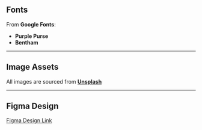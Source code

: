 ## Fonts
From **Google Fonts**:  
- **Purple Purse**
- **Bentham**

---

## Image Assets
All images are sourced from **[Unsplash](https://unsplash.com/)**

---

## Figma Design
[Figma Design Link](https://www.figma.com/design/K0xkGUbxgow9H3NrL6qrmR/An?node-id=1-14&t=AYvSQ6SGPyfKlrsG-1)
